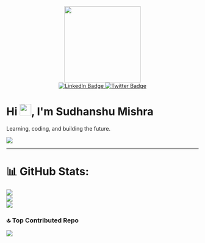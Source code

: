 
<div id="header" align="center">
  <img src="https://media.giphy.com/media/jdPMeyv9rn0hZHh8n9/giphy.gif" width="200"/>
</div>

<div id="badges" align="center">
  <a href="https://www.linkedin.com/in/sudhanshu-mishra-b88298243/">
    <img src="https://img.shields.io/badge/LinkedIn-blue?style=for-the-badge&logo=linkedin&logoColor=white" alt="LinkedIn Badge"/>
  </a>
  
  <a href="https://twitter.com/Sudhanshu90062">
    <img src="https://img.shields.io/badge/Twitter-Yellow?style=for-the-badge&logo=twitter&logoColor=white" alt="Twitter Badge"/>
  </a>
</div>

<h1>
 Hi
  <img src="https://media.giphy.com/media/hvRJCLFzcasrR4ia7z/giphy.gif" width="30px"/>,
  I'm Sudhanshu Mishra
</h1>

Learning, coding, and building the future.


[![](https://visitcount.itsvg.in/api?id=Sudhanshu9000&icon=0&color=0)](https://visitcount.itsvg.in)

***

# 📊 GitHub Stats:
![](https://github-readme-stats.vercel.app/api?username=Sudhanshu9000&theme=blue-green&hide_border=false&include_all_commits=false&count_private=false)<br/>
![](https://github-readme-streak-stats.herokuapp.com/?user=Sudhanshu9000&theme=blue-green&hide_border=false)<br/>
![](https://github-readme-stats.vercel.app/api/top-langs/?username=Sudhanshu9000&theme=blue-green&hide_border=false&include_all_commits=false&count_private=false&layout=compact)

### 🔝 Top Contributed Repo
![](https://github-contributor-stats.vercel.app/api?username=Sudhanshu9000&limit=5&theme=radical&combine_all_yearly_contributions=true)



